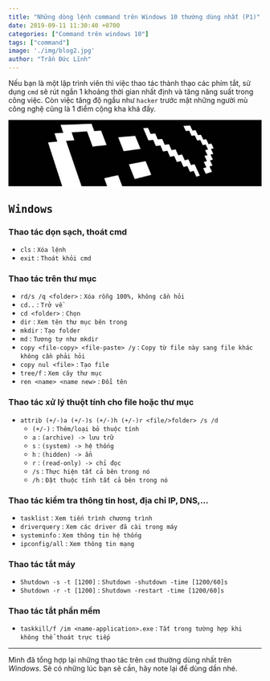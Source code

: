 ```yaml
---
title: "Những dòng lệnh command trên Windows 10 thường dùng nhất (P1)"
date: 2019-09-11 11:30:40 +0700
categories: ["Command trên windows 10"]
tags: ["command"]
image: './img/blog2.jpg'
author: "Trần Đức Lĩnh"
---
```


Nếu bạn là một lập trình viên thì việc thao tác thành thạo các phím tắt, sử dụng `cmd` sẽ rút ngắn 1 khoảng thời gian nhất định và tăng năng suất trong công việc. Còn việc tăng độ ngầu như `hacker` trước mặt những người mù công nghệ cũng là 1 điểm cộng kha khá đấy.

![image-title-here](./img/cmd.jpg)

## <kbd>Windows</kbd>

### Thao tác dọn sạch, thoát cmd
* `cls` : `Xóa lệnh`
* `exit` : `Thoát khỏi cmd`

### Thao tác trên thư mục
* `rd/s /q <folder>` : `Xóa rỗng 100%, không cần hỏi`
* `cd..` : `Trở về`
* `cd <folder>` : `Chọn`
* `dir` : `Xem tên thư mục bên trong`
* `mkdir` : `Tạo folder`
* `md` : `Tương tự như mkdir`
* `copy <file-copy> <file-paste> /y` : `Copy từ file này sang file khác không cần phải hỏi`
* `copy nul <file>` : `Tạo file`
* `tree/f` : `Xem cây thư mục`
* `ren <name> <name new>` : `Đổi tên`

### Thao tác xử lý thuột tính cho file hoặc thư mục
* `attrib (+/-)a (+/-)s (+/-)h (+/-)r <file/>folder> /s /d`
  * `(+/-)` : `Thêm/loại bỏ thuộc tính`
  * `a` : `(archive) -> lưu trữ`
  * `s` : `(system) -> hệ thống`
  * `h` : `(hidden) -> ẩn`
  * `r` : `(read-only) -> chỉ đọc`
  * `/s` : `Thực hiện tất cả bên trong nó`
  * `/h` : `Đặt thuộc tính tất cả bên trong nó`



### Thao tác kiểm tra thông tin host, địa chỉ IP, DNS,...
* `tasklist` : `Xem tiến trình chương trình`
* `driverquery` : `Xem các driver đã cài trong máy`
* `systeminfo` : `Xem thông tin hệ thống`
* `ipconfig/all` : `Xem thông tin mạng`

### Thao tác tắt máy
* `Shutdown -s -t [1200]` : `Shutdown -shutdown -time [1200/60]s`
* `Shutdown -r -t [1200]` : `Shutdown -restart -time [1200/60]s`

### Thao tác tắt phần mềm
* `taskkill/f /im <name-application>.exe` : `Tắt trong tường hợp khi không thể thoát trực tiếp`

***

Mình đã tổng hợp lại những thao tác trên `cmd` thường dùng nhất trên *Windows*. Sẽ có những lúc bạn sẽ cần, hãy note lại để dùng dần nhé.